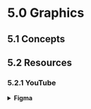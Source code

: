 # 5.0 Graphics

## 5.1 Concepts


## 5.2 Resources

### 5.2.1 YouTube

<details>
  <summary><strong>Figma</strong></summary>

1. [x] [New to Figma? Get started with "Figma for beginners" tutorials](https://www.youtube.com/watch?v=Cx2dkpBxst8&list=PLXDU_eVOJTx7QHLShNqIXL1Cgbxj7HlN4) ★★★★★
1. [x] [Tutorials: Explore design features in Figma](https://www.youtube.com/watch?v=5i-ebNTjad8&list=PLXDU_eVOJTx6zk5MDarIs0asNoZqlRG23) ★★★★☆
1. [x] [Tutorials: Create your design system in Figma](https://www.youtube.com/watch?v=k74IrUNaJVk&list=PLXDU_eVOJTx5LSjOmeBYMuvaa4UayfMe4) ★★★★☆
1. [x] [Tutorials: Prototype while you design](https://www.youtube.com/watch?v=NooR1uqCgtg&list=PLXDU_eVOJTx7aqRW3Skp1aRT9ktC3ctqA) ★★★☆☆
1. [x] [Figma Tips](https://www.youtube.com/watch?v=PKOH6Yq2BtU&list=PLXDU_eVOJTx53btRMBES-ASBBm03-bUCJ) ★★★☆☆
1. [x] [Figma in 5](https://www.youtube.com/watch?v=YGBIc6oJCos&list=PLXDU_eVOJTx5m3U10Q_iZEVn4LjcO3fsK) ★★★★☆
1. [ ] [Auto layout: Learn to create flexible designs and components](https://www.youtube.com/watch?v=PNJxeD29ZTg&list=PLXDU_eVOJTx55HFubfbTL3ellJjBM2QE2) ☆☆☆☆☆

</details>
